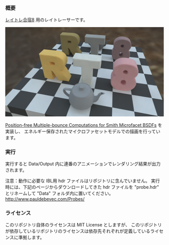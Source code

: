 ### 概要
[レイトレ合宿8](https://sites.google.com/view/raytracingcamp8) 用のレイトレーサーです。

![レンダリング結果](Data/result.png)

[Position-free Multiple-bounce Computations for Smith Microfacet BSDFs](https://wangningbei.github.io/2022/MBBRDF.html) を実装し、
エネルギー保存されたマイクロファセットモデルでの描画を行っています。

### 実行
実行すると Data/Output 内に連番のアニメーションでレンダリング結果が出力されます。

注意：動作に必要な IBL用 hdr ファイルはリポジトリに含んでいません。
実行時には、下記のページからダウンロードしてきた hdr ファイルを "probe.hdr" とリネームして "Data" フォルダ内に置いてください。 
http://www.pauldebevec.com/Probes/

### ライセンス
このリポジトリ自体のライセンスは MIT License としますが、
このリポジトリが依存しているリポジトリのライセンスは依存先それぞれが定義しているライセンスに準拠します。